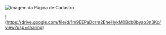 <img src="https://drive.google.com/file/d/1m9EEPaDcrm2EheHykM0Bdb0byao3n3Kc/view?usp=sharing" alt="Imagem da Página de Cadastro">

!(https://drive.google.com/file/d/1m9EEPaDcrm2EheHykM0Bdb0byao3n3Kc/view?usp=sharing)


